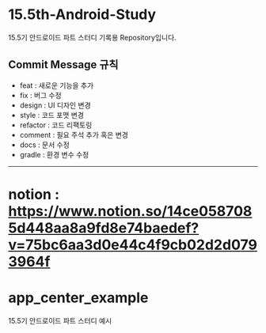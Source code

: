 # 15.5th-Android-Study
15.5기 안드로이드 파트 스터디 기록용 Repository입니다.

## Commit Message 규칙
- feat : 새로운 기능을 추가  
- fix : 버그 수정  
- design : UI 디자인 변경  
- style : 코드 포맷 변경  
- refactor : 코드 리팩토링  
- comment : 필요 주석 추가 혹은 변경  
- docs : 문서 수정  
- gradle : 환경 변수 수정  

---
notion : https://www.notion.so/14ce0587085d448aa8a9fd8e74baedef?v=75bc6aa3d0e44c4f9cb02d2d0793964f
=======
# app_center_example
15.5기 안드로이드 파트 스터디 예시
